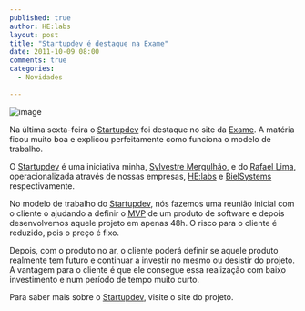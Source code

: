 ```yaml
---
published: true
author: HE:labs
layout: post
title: "Startupdev é destaque na Exame"
date: 2011-10-09 08:00
comments: true
categories:
  - Novidades
     
---
```


![image](/blog/images/posts/2011-10-09/destaqueextra.jpg)

Na última sexta-feira o [Startupdev](http://startupdev.com.br/) foi destaque no site da [Exame](http://exame.abril.com.br/pme/startups/noticias/startupdev-cria-prototipo-de-negocios-online-em-48h). A matéria ficou muito boa e explicou perfeitamente como funciona o modelo de trabalho.

O [Startupdev](http://startupdev.com.br/) é uma iniciativa minha, [Sylvestre Mergulhão](http://mergulhao.info/), e do [Rafael Lima](http://rafael.adm.br/), operacionalizada através de nossas empresas, [HE:labs](http://helabs.com.br/) e [BielSystems](http://bielsystems.com.br/) respectivamente.

No modelo de trabalho do [Startupdev](http://startupdev.com.br/), nós fazemos uma reunião inicial com o cliente o ajudando a definir o [MVP](http://en.wikipedia.org/wiki/Minimum_viable_product) de um produto de software e depois desenvolvemos aquele projeto em apenas 48h. O risco para o cliente é reduzido, pois o preço é fixo.

Depois, com o produto no ar, o cliente poderá definir se aquele produto realmente tem futuro e continuar a investir no mesmo ou desistir do projeto. A vantagem para o cliente é que ele consegue essa realização com baixo investimento e num período de tempo muito curto.

Para saber mais sobre o [Startupdev](http://startupdev.com.br/), visite o site do projeto.
